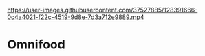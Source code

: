 

https://user-images.githubusercontent.com/37527885/128391666-0c4a4021-f22c-4519-9d8e-7d3a712e9889.mp4

# Omnifood
